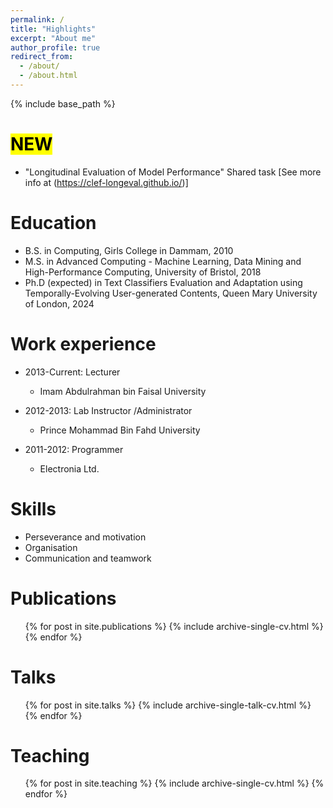 ```yaml
---
permalink: /
title: "Highlights"
excerpt: "About me"
author_profile: true
redirect_from: 
  - /about/
  - /about.html
---
```


{% include base_path %}

<mark> NEW </mark>
======
* "Longitudinal Evaluation of Model Performance" Shared task [See more info at (<a href="https://clef-longeval.github.io/">https://clef-longeval.github.io/</a>)]
<!-- * Working paper for Assessing the Temporal Persistence of Text Classifiers [Draft at (<a href="https://arxiv.org/abs/2205.05435">https://arxiv.org/abs/2205.05435</a>)] -->


Education
======
* B.S. in Computing, Girls College in Dammam, 2010
* M.S. in Advanced Computing - Machine Learning, Data Mining and High-Performance Computing, University of Bristol, 2018
* Ph.D (expected) in Text Classifiers Evaluation and Adaptation using Temporally-Evolving User-generated Contents, Queen Mary University of London, 2024

Work experience
======
* 2013-Current: Lecturer 
  * Imam Abdulrahman bin Faisal University
  
* 2012-2013: Lab Instructor /Administrator  
  * Prince Mohammad Bin Fahd University
  
* 2011-2012: Programmer 
  * Electronia Ltd.
  
Skills
======
* Perseverance and motivation
* Organisation
* Communication and teamwork

Publications
======
  <ul>{% for post in site.publications %}
    {% include archive-single-cv.html %}
  {% endfor %}</ul>
  
Talks
======
  <ul>{% for post in site.talks %}
    {% include archive-single-talk-cv.html %}
  {% endfor %}</ul>
  
Teaching
======
  <ul>{% for post in site.teaching %}
    {% include archive-single-cv.html %}
  {% endfor %}</ul>